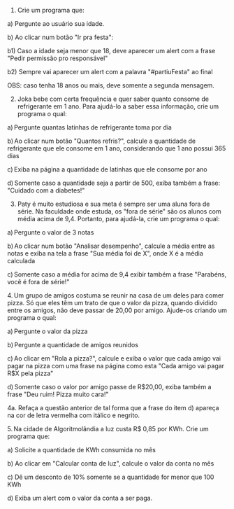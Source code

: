 1. Crie um programa que:  

a) Pergunte ao usuário sua idade.  

b) Ao clicar num botão "Ir pra festa":  

   b1) Caso a idade seja menor que 18, deve aparecer um alert com a frase "Pedir permissão pro responsável" 

   b2) Sempre vai aparecer um alert com a palavra "#partiuFesta" ao final  

OBS: caso tenha 18 anos ou mais, deve somente a segunda mensagem.
   

2. Joka bebe com certa frequência e quer saber quanto consome de refrigerante em 1 ano. Para ajudá-lo a saber essa informação, crie um programa o qual:   

a) Pergunte quantas latinhas de refrigerante toma por dia  

b) Ao clicar num botão "Quantos refris?", calcule a quantidade de refrigerante que ele consome em 1 ano, considerando que 1 ano possui 365 dias  

c) Exiba na página a quantidade de latinhas que ele consome por ano  

d) Somente caso a quantidade seja a partir de 500, exiba também a frase: "Cuidado com a diabetes!"  


3. Paty é muito estudiosa e sua meta é sempre ser uma aluna fora de série. Na faculdade onde estuda, os "fora de série" são os alunos com média acima de 9,4. Portanto, para ajudá-la, crie um programa o qual:  

a) Pergunte o valor de 3 notas  

b) Ao clicar num botão "Analisar desempenho", calcule a média entre as notas e exiba na tela a frase "Sua média foi de X", onde X é a média calculada  

c) Somente caso a média for acima de 9,4 exibir também a frase "Parabéns, você é fora de série!"  


4. Um grupo de amigos costuma se reunir na casa de um deles para comer pizza. Só que eles têm um trato de que o valor da pizza, quando dividido entre os amigos, não deve passar de 20,00 por amigo. Ajude-os criando um programa o qual: 

a) Pergunte o valor da pizza 

b) Pergunte a quantidade de amigos reunidos 

c) Ao clicar em "Rola a pizza?", calcule e exiba o valor que cada amigo vai pagar na pizza com uma frase na página como esta "Cada amigo vai pagar R$X pela pizza" 

d) Somente caso o valor por amigo passe de R$20,00, exiba também a frase "Deu ruim! Pizza muito cara!"


4a. Refaça a questão anterior de tal forma que a frase do item d) apareça na cor de letra vermelha com itálico e negrito.


5. Na cidade de Algoritmolândia a luz custa R$ 0,85 por KWh. Crie um programa que:  

a) Solicite a quantidade de KWh consumida no mês 

b) Ao clicar em "Calcular conta de luz", calcule o valor da conta no mês 

c) Dê um desconto de 10% somente se a quantidade for menor que 100 KWh 

d) Exiba um alert com o valor da conta a ser paga. 

  